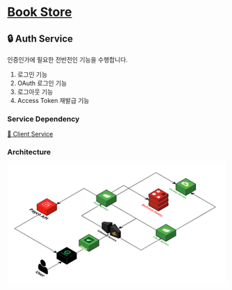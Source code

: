 # [Book Store](https://book-store.shop)

## 🔒 Auth Service

 인증인가에 필요한 전반전인 기능을 수행합니다.  
1. 로그인 기능
2. OAuth 로그인 기능
3. 로그아웃 기능
4. Access Token 재발급 기능

### Service Dependency

[👥 Client Service](https://github.com/nhnacademy-be6-code-quest/service-client)

### Architecture
![Auth Architecture](https://github.com/nhnacademy-be6-code-quest/.github/blob/main/img/ArchitectureAuth.png)